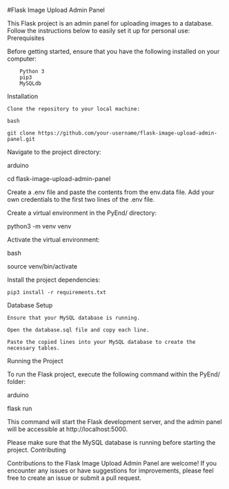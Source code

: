 #Flask Image Upload Admin Panel

This Flask project is an admin panel for uploading images to a database. Follow the instructions below to easily set it up for personal use:
Prerequisites

Before getting started, ensure that you have the following installed on your computer:

        Python 3
        pip3
        MySQLdb

Installation

    Clone the repository to your local machine:

    bash
    
    git clone https://github.com/your-username/flask-image-upload-admin-panel.git

Navigate to the project directory:

arduino

cd flask-image-upload-admin-panel

Create a .env file and paste the contents from the env.data file. Add your own credentials to the first two lines of the .env file.

Create a virtual environment in the PyEnd/ directory:

python3 -m venv venv

Activate the virtual environment:

bash

source venv/bin/activate

Install the project dependencies:

    pip3 install -r requirements.txt

Database Setup

    Ensure that your MySQL database is running.

    Open the database.sql file and copy each line.

    Paste the copied lines into your MySQL database to create the necessary tables.

Running the Project

To run the Flask project, execute the following command within the PyEnd/ folder:

arduino

flask run

This command will start the Flask development server, and the admin panel will be accessible at http://localhost:5000.

Please make sure that the MySQL database is running before starting the project.
Contributing

Contributions to the Flask Image Upload Admin Panel are welcome! If you encounter any issues or have suggestions for improvements, please feel free to create an issue or submit a pull request.
